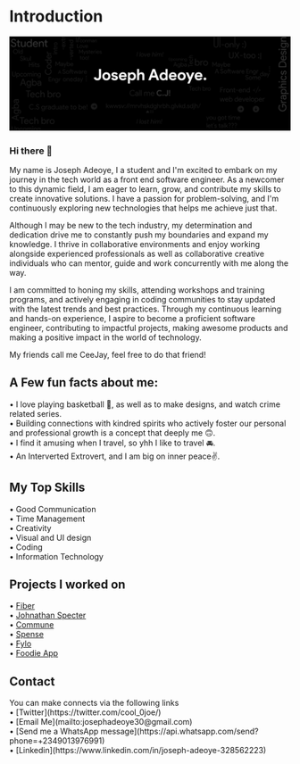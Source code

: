 # Introduction
![Intro Image](/my-hero-intro.png)
### Hi there 👋
<p> My name is Joseph Adeoye,  I a student and I'm excited to embark on my journey in the tech world as a front end software engineer. As a newcomer to this dynamic field, I am eager to learn, grow, and contribute my skills to create innovative solutions. I have a passion for problem-solving, and I'm continuously exploring new technologies that helps me achieve just that.

Although I may be new to the tech industry, my determination and dedication drive me to constantly push my boundaries and expand my knowledge. I thrive in collaborative environments and enjoy working alongside experienced professionals as well as collaborative creative individuals who can mentor, guide and work concurrently with me along the way.

I am committed to honing my skills, attending workshops and training programs, and actively engaging in coding communities to stay updated with the latest trends and best practices. Through my continuous learning and hands-on experience, I aspire to become a proficient software engineer, contributing to impactful projects, making awesome products and making a positive impact in the world of technology. </p>

<p>My friends call me CeeJay, feel free to do that friend!</p>



## A Few fun facts about me: 
&bull; I love playing basketball 🏀, as well as to make designs, and watch crime related series.
<br>
&bull; Building connections with kindred spirits who actively foster our personal and professional growth is a concept that deeply me 🙃.
<br>
&bull; I find it amusing when I travel, so yhh I like to travel 🚘.
<br>
&bull; An Interverted Extrovert, and  I am big on inner peace✌️.
<br>


## My Top Skills
&bull; Good Communication
<br>
&bull; Time Management
<br>
&bull; Creativity
<br>
&bull; Visual and UI design
<br>
&bull; Coding
<br>
&bull; Information Technology
<br>


## Projects I worked on
&bull; [Fiber](https://cjfiberdemo.netlify.app/)
<br>
&bull; [Johnathan Specter](https://johnathanspecter.netlify.app/)
<br>
&bull; [Commune](https://cjcommunedemo.netlify.app)
<br>
&bull; [Spense](https://cjspensedemo.netlify.app/)
<br>
&bull; [Fylo](https://1stcapstone4group161.netlify.app/)
<br>
&bull; [Foodie App](https://example.com/to-be-added-later/)


## Contact
<p> You can make connects via the following links
<br>
&bull; [Twitter](https://twitter.com/cool_0joe/)
<br>
&bull; [Email Me](mailto:josephadeoye30@gmail.com)
<br>
&bull; [Send me a WhatsApp message](https://api.whatsapp.com/send?phone=+2349013976991)
<br>
&bull; [Linkedin](https://www.linkedin.com/in/joseph-adeoye-328562223)
<br>